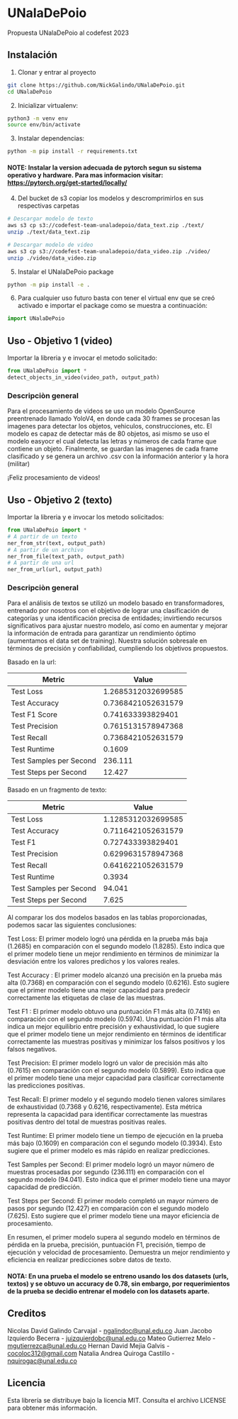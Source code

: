 # UNalaDePoio

Propuesta UNalaDePoio al codefest 2023

## Instalación

1) Clonar y entrar al proyecto

```bash
git clone https://github.com/NickGalindo/UNalaDePoio.git
cd UNalaDePoio
```

2) Inicializar virtualenv:

```bash
python3 -m venv env
source env/bin/activate
```

3) Instalar dependencias:

```bash
python -m pip install -r requirements.txt
```

#### NOTE: Instalar la version adecuada de pytorch segun su sistema operativo y hardware. Para mas informacion visitar: https://pytorch.org/get-started/locally/

4) Del bucket de s3 copiar los modelos y descromprimirlos en sus respectivas carpetas

```bash
# Descargar modelo de texto
aws s3 cp s3://codefest-team-unaladepoio/data_text.zip ./text/
unzip ./text/data_text.zip

# Descargar modelo de video
aws s3 cp s3://codefest-team-unaladepoio/data_video.zip ./video/
unzip ./video/data_video.zip
```

5) Instalar el UNalaDePoio package

```bash
python -m pip install -e .
```

6) Para cualquier uso futuro basta con tener el virtual env que se creó activado e importar el package como se muestra a continuación:

```python
import UNalaDePoio
```

## Uso - Objetivo 1 (video)

Importar la libreria y e invocar el metodo solicitado:


```python
from UNalaDePoio import *
detect_objects_in_video(video_path, output_path)
```

### Descripciòn general

Para el procesamiento de videos se uso un modelo OpenSource preentrenado llamado YoloV4, en donde cada 30 frames se procesan las imagenes para detectar los objetos, vehiculos, construcciones, etc. El modelo es capaz de detectar más de 80 objetos, asi mismo se uso el modelo easyocr el cual detecta las letras y números de cada frame que contiene un objeto. Finalmente, se guardan las imagenes de cada frame clasificado y se genera un archivo .csv con la información anterior y la hora (militar)


¡Feliz procesamiento de videos!


## Uso - Objetivo 2 (texto)

Importar la libreria y e invocar los metodo solicitados:


```python
from UNalaDePoio import *
# A partir de un texto
ner_from_str(text, output_path) 
# A partir de un archivo
ner_from_file(text_path, output_path) 
# A partir de una url
ner_from_url(url, output_path)
```

### Descripciòn general

Para el análisis de textos se utilizó un modelo basado en transformadores, entrenado por nosotros con el objetivo de lograr una clasificación de categorías y una identificación precisa de entidades; invirtiendo recursos significativos para ajustar nuestro modelo, así como en aumentar y mejorar la información de entrada para garantizar un rendimiento óptimo (aumentamos el data set de training). Nuestra solución sobresale en términos de precisión y confiabilidad, cumpliendo los objetivos propuestos. 

Basado en la url:

| Metric                    | Value                   |
|---------------------------|-------------------------|
| Test Loss                 | 1.2685312032699585      |
| Test Accuracy             | 0.7368421052631579      |
| Test F1 Score             | 0.741633393829401       |
| Test Precision            | 0.7615131578947368      |
| Test Recall               | 0.7368421052631579      |
| Test Runtime              | 0.1609                  |
| Test Samples per Second   | 236.111                 |
| Test Steps per Second     | 12.427                  |

Basado en un fragmento de texto:

| Metric                    | Value                   |
|---------------------------|-------------------------|
| Test Loss                 | 1.1285312032699585      |
| Test Accuracy             | 0.7116421052631579      |
| Test F1                   | 0.727433393829401       |
| Test Precision            | 0.6299631578947368      |
| Test Recall               | 0.6416221052631579      |
| Test Runtime              | 0.3934                  |
| Test Samples per Second   | 94.041                  |
| Test Steps per Second     | 7.625                   |

Al comparar los dos modelos basados en las tablas proporcionadas, podemos sacar las siguientes conclusiones:

Test Loss: El primer modelo logró una pérdida en la prueba más baja (1.2685) en comparación con el segundo modelo (1.8285). Esto indica que el primer modelo tiene un mejor rendimiento en términos de minimizar la desviación entre los valores predichos y los valores reales.

Test Accuracy : El primer modelo alcanzó una precisión en la prueba más alta (0.7368) en comparación con el segundo modelo (0.6216). Esto sugiere que el primer modelo tiene una mejor capacidad para predecir correctamente las etiquetas de clase de las muestras.

Test F1 : El primer modelo obtuvo una puntuación F1 más alta (0.7416) en comparación con el segundo modelo (0.5974). Una puntuación F1 más alta indica un mejor equilibrio entre precisión y exhaustividad, lo que sugiere que el primer modelo tiene un mejor rendimiento en términos de identificar correctamente las muestras positivas y minimizar los falsos positivos y los falsos negativos.

Test Precision: El primer modelo logró un valor de precisión más alto (0.7615) en comparación con el segundo modelo (0.5899). Esto indica que el primer modelo tiene una mejor capacidad para clasificar correctamente las predicciones positivas.

Test Recall: El primer modelo y el segundo modelo tienen valores similares de exhaustividad (0.7368 y 0.6216, respectivamente). Esta métrica representa la capacidad para identificar correctamente las muestras positivas dentro del total de muestras positivas reales.

Test Runtime: El primer modelo tiene un tiempo de ejecución en la prueba más bajo (0.1609) en comparación con el segundo modelo (0.3934). Esto sugiere que el primer modelo es más rápido en realizar predicciones.

Test Samples per Second: El primer modelo logró un mayor número de muestras procesadas por segundo (236.111) en comparación con el segundo modelo (94.041). Esto indica que el primer modelo tiene una mayor capacidad de predicción.

Test Steps per Second: El primer modelo completó un mayor número de pasos por segundo (12.427) en comparación con el segundo modelo (7.625). Esto sugiere que el primer modelo tiene una mayor eficiencia de procesamiento.

En resumen, el primer modelo supera al segundo modelo en términos de pérdida en la prueba, precisión, puntuación F1, precisión, tiempo de ejecución y velocidad de procesamiento. Demuestra un mejor rendimiento y eficiencia en realizar predicciones sobre datos de texto.

#### NOTA: En una prueba el modelo se entreno usando los dos datasets (urls, textos) y se obtuvo un accuracy de 0.78, sin embargo, por requerimientos de la prueba se decidio entrenar el modelo con los datasets aparte.


## Creditos

Nicolas David Galindo Carvajal - ngalindoc@unal.edu.co
Juan Jacobo Izquierdo Becerra - juizquierdobc@unal.edu.co
Mateo Gutierrez Melo - mgutierrezca@unal.edu.co
Hernan David Mejia Galvis - cocoloc312@gmail.com
Natalia Andrea Quiroga Castillo - nquirogac@unal.edu.co

## Licencia

Esta librería se distribuye bajo la licencia MIT. Consulta el archivo LICENSE para obtener más información.
